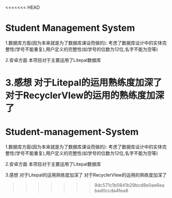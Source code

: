 <<<<<<< HEAD
# Student Management System
1.数据库方面(因为本来就是为了数据库课设而做的):
考虑了数据库设计中的实体完整性(学号不能重复),用户定义的完整性(如学号的位数为12位,名字不能为空等)

2.安卓方面
本项目对于主要运用了Litepal数据库

3.感想
对于Litepal的运用熟练度加深了
对于RecyclerVIew的运用的熟练度加深了
=======
# Student-management-System
1.数据库方面(因为本来就是为了数据库课设而做的): 考虑了数据库设计中的实体完整性(学号不能重复),用户定义的完整性(如学号的位数为12位,名字不能为空等)

2.安卓方面 本项目对于主要运用了Litepal数据库

3.感想 对于Litepal的运用熟练度加深了 对于RecyclerVIew的运用的熟练度加深了
>>>>>>> 9dc571c1b0841b29bcd8e0ae6eabad0ccda4fea8
